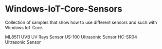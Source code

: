 # Windows-IoT-Core-Sensors
Collection of samples that show how to use different sensors and such with Windows IoT Core.

ML8511 UVB UV Rays Sensor
US-100 Ultrasonic Sensor
HC-SR04 Ultrasonic Sensor
